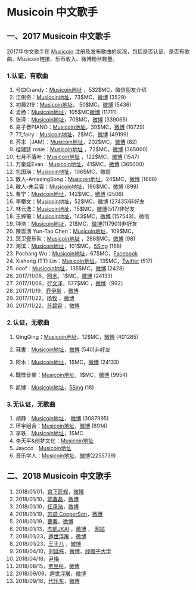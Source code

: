 # Musicoin 中文歌手


## 一、2017 Musicoin 中文歌手

2017年中文歌手在 [Musicoin](https://musicoin.org) 注册及发布歌曲的状况，包括是否认证、是否有歌曲、Musicoin链接、乐币收入、微博粉丝数量。

### 1.认证，有歌曲

1. 兮曰Crandy：[Musicoin地址](https://musicoin.org/nav/artist/0xb28bf7da5eb386ec2f745c6b6520fa5969051a44) ，532$MC，微信朋友介绍
2. 江俐奇：[Musicoin地址](https://musicoin.org/artist/0x24e4aabbb89fc6f2d89b25207606cc603ac047dc)，73$MC，[微博](https://weibo.com/jiangliqi) (3529)
3. 初晨219：[Musicoin地址](https://musicoin.org/artist/0x272c4cbc8aa1877c21193a4b6dca6ae976960954)， 50$MC，[微博](https://weibo.com/u/5738169551) (5436)
4. 孟杨：[Musicoin地址](https://musicoin.org/artist/0x54de0e1321b30e35436c8d47ed69935412e2070f)，105$MC[微博](https://weibo.com/mirrormusic) (11711)
5. 张泽：[Musicoin地址](https://musicoin.org/artist/0x5b339f1b60b7f2b9e43c891e6bc939a2b2b1869f)，70$MC，[微博](https://weibo.com/u/1791576991) (339065)
6. 易子晋PIANO：[Musicoin地址](https://musicoin.org/artist/0x8b0d0d89c2250ab70076f80d3b1a3b84101d81de)，39$MC，[微博](https://weibo.com/yizijinpiano) (10729)
7. 77_fairy：[Musicoin地址](https://musicoin.org/nav/artist/0xb1d332a2f8a2e9bcd61b17c880250e62e6749f1d)，2$MC，[微博](https://weibo.com/u/2051071522) (49199)
8. 芥末（JAM）：[Musicoin地址](https://musicoin.org/nav/artist/0xcf99a5d7b446588d2dcdadd995a36f6d2944c2d6)，202$MC，[微博](https://weibo.com/u/5255534076) (82)
9. 桂建廷 rosie：[Musicoin地址](https://musicoin.org/artist/0x423c57c813ef1858831536d68783cf1d65b8b75d) ，72$MC，[微博](https://weibo.com/u/2338957243) (365000)
10. 七月不落叶：[Musicoin地址](https://musicoin.org/nav/artist/0x37528f7c5ef877b93c4cadeb613d63f70569a027) ，122$MC，[微博](https://weibo.com/u/2122368842) (1547)
11. 万秦延Evan：[Musicoin地址](https://musicoin.org/artist/0xde50c289755174b677af925fe663a758ac20e5cf)，41$MC，[微博](https://weibo.com/u/2338957243) (365000)
12. 包国瑛：[Musicoin地址](https://musicoin.org/nav/artist/0xed69228317fc6f3d3974dc16f3045db85fb56ebf)，106$MC，微信
13. 散人-AmazingSong：[Musicoin地址](https://musicoin.org/nav/artist/0xabc8e8e6a7b43a7dfa8eb6e80f85fc321679ff0f)，24$MC，[微博](https://weibo.com/u/5308083501) (1666)
14. 散人-朱芸霄：[Musicoin地址](https://musicoin.org/artist/0x0707b15e3cb1f3fd0dfc72b758202dcc676464e1)，196$MC，[微博](https://weibo.com/u/2725768257) (899)
15. 曹宁：[Musicoin地址](https://musicoin.org/nav/artist/0xa24160d441fabea264a971c0ccad7ff792da99c1)，142$MC，[微博](https://weibo.com/u/2825903671) (2506)
16. 李攀文：[Musicoin地址](https://musicoin.org/nav/artist/0x49566bc5f049d9e94565c3f7bead8f995099cc91)，52$MC，[微博](https://weibo.com/lipanwen) (27435)非好友
17. 林云逸：[Musicoin地址](https://musicoin.org/artist/0xb994909f56b9a1c8d045337b4aea10c5b06e928c)，15$MC，[微博](https://weibo.com/hai223809)(517)非好友
18. 王梓蘅：[Musicoin地址](https://musicoin.org/artist/0xdbcb231ae3db45051fac1b25db6d45a5bc439331)，143$MC，[微博](https://weibo.com/wangziheng1) (157543)，微信
19. 钟浩：[Musicoin地址](https://musicoin.org/artist/0x69923f3dc37df5f646d300ccb58cf7874a0bcbee)，21$MC，[微博](https://weibo.com/u/1594828152)(117901)非好友 
20. 陳雲濤 Yun-Tao Chen：[Musicoin地址]( https://musicoin.org/nav/artist/0x52810026b7ed101543ecad666a6e2866a3d15c34)，109$MC，
21. 冥卫壹乐队：[Musicoin地址](https://musicoin.org/nav/artist/0xf1f5a988f647ea3e08ceb854d0bddb7671ecb5a5) ，286$MC，[微博](https://weibo.com/u/6018870892) (98)
22. 海滨：[Musicoin地址](https://musicoin.org/nav/artist/0x6ea64ecfd3281a09771f0f0b331877292bcb0d3a)，101$MC，[5Sing](http://5sing.kugou.com/56008599/) (168)
23. Pochang Wu：[Musicoin地址](https://musicoin.org/nav/artist/0xd236d8da7039a00976f63a1600aff51313d0e529)，67$MC，[Facebook](https://www.facebook.com/app_scoped_user_id/10154668145908191/)
24. Xiahong (TT) Lin：[Musicoin地址](https://musicoin.org/nav/artist/0x6ba7a827b6735fae0b5df3ee5b480c18d609a6c2)，13$MC，[Twitter](https://twitter.com/xhlin) (517)
25. ooof：[Musicoin地址](https://musicoin.org/artist/0x93afd00a810ceb92ed6934a32e9f46a8c45c9fbc)，135$MC，[微博](https://weibo.com/ooof) (2428)
26. 2017/11/06，[阿木](https://musicoin.org/nav/artist/0x1d15cb23742af29c31955a8a5ab15af8696e343e)，1$MC，[微博](https://weibo.com/mt0000) (24133)
27. 2017/11/06，[行文泽](https://musicoin.org/nav/artist/0xe46375ecf9e3725f20df34e29b8c5bbfb46f1024)，577$MC ，[微博](https://weibo.com/272605599)（992）
28. 2017/11/19，[乔伊斯](https://musicoin.org/artist/0xc58349748985f1bb159a8b55c1eab0d5a0fd00af) ，[微博](https://weibo.com/Dcy19870504)
29. 2017/11/22，[杨牧](https://musicoin.org/nav/artist/0x09609d8db9fb0cf2cbb60831f7ba6ea3fb23f99c) ，[微博](https://weibo.com/minyaoyangmu)
30. 2017/11/22，[苏碧霄](https://musicoin.org/nav/artist/0x0d1f25ad32997bd236ed5c4830664d5585964a2c) ，[微博](https://weibo.com/u/5534480736)

### 2.认证，无歌曲

1. QingQing：[Musicoin地址](https://musicoin.org/nav/artist/0x0210a4ffc6ad53c377f50817a96a293e7ef7e368)，12$MC，[微博](https://weibo.com/u/3936889598) (401285)

2. 菻書：[Musicoin地址](https://musicoin.org/nav/artist/0xc807a072ddb3467c24bbbfa9d3c157887380355f )，[微博](https://weibo.com/u/2154043883) (540)非好友
3. 阿木：[Musicoin地址](https://musicoin.org/nav/artist/0x1d15cb23742af29c31955a8a5ab15af8696e343e)，1$MC，[微博](https://weibo.com/mt0000) (24133)
4. 戰慄音樂：[Musicoin地址](https://musicoin.org/nav/artist/0x167df7662b355a8d8d92b9634424d86411fe6858)，1$MC，[微博](https://weibo.com/classicsound) (9954)
5. 凯博：[Musicoin地址](https://musicoin.org/nav/artist/0x267d6a2cccafb26d0533b8682da292aa624732ae)，[5Sing](http://5sing.kugou.com/52110692) (18)


### 3.无认证，无歌曲

1. 胡静：[Musicoin地址](https://musicoin.org/nav/artist/0xcda87f14e8b0289dad605a4ca673957fb6bb7ad2)， [微博](https://weibo.com/hujing) (3087995)
2. 环宇组合：[Musicoin地址](https://musicoin.org/nav/artist/0x186e807fb381eaa4f5234d7c1b66966cf365a270 )，[微博](https://weibo.com/525760128) (8914)
3. 李轶：[Musicoin地址](https://musicoin.org/nav/artist/0x889a0730f3dfaa7324dcb5ac74529d4547156805)，1$MC
4. 李天平&创梦文化：[Musicoin地址](https://musicoin.org/nav/artist/0x02bb3269c4b99fd7fdf0b81e797b79944b0d62a0)
5. Jaycco：[Musicoin地址](https://musicoin.org/nav/artist/0x42b7ea7cb1188244607981096d9468f49c5e7495)
6. 音乐学人：[Musicoin地址](https://musicoin.org/nav/artist/0x3c275a8e0dca6053bc5c6b888dcd3e01f11de80e )，[微博](https://weibo.com/315187222)(2255739)





## 二、2018 Musicoin 中文歌手

1. 2018/01/01，[宫下匠规](https://musicoin.org/nav/artist/0x22dc5713ba990755f5901d12b6e38f87f5ee9e37)，[微博](https://weibo.com/gongxiajianggui)
2. 2018/01/10，[郭鑫磊](https://musicoin.org/artist/0x9d80ef6ed950d6c74f4e8f873db86c1b7ea1e7ed)，[微博](https://weibo.com/theraymusic)
3. 2018/01/10，[任承浩](https://musicoin.org/artist/0xc6d90e152eac765b19eee66884232f7aed124a3d)，[微博](https://weibo.com/renchenghao)
4. 2018/01/19，[苏颂 CooperSon](https://musicoin.org/artist/0xcee848d11f8621e5c8ef3570343e1ad3818d3b0e)，[微博](https://weibo.com/coopersong)
5. 2018/01/19，[曹秦](https://musicoin.org/artist/0xbd034d8b41bf17463b9d37f69e6aa5167cf70c23)，[微博](https://weibo.com/caoqinmusic)
6. 2018/01/13，[杰凱JKAI](https://musicoin.org/artist/0x792dacd3ecbff4b0800b74c72ccd986e27d22396) ，[微博](https://weibo.com/dixonjkai) ， [网站](http://www.clubzeromedia.com)
7. 2018/01/23，[遁世浮屠](https://musicoin.org/artist/0x4fa8439d72c322e167a22a9c7ef1c16ad64b21fb) ，[微博](https://weibo.com/u/3272839713)
8. 2018/01/23，[王子儿](https://musicoin.org/artist/0xcdc0e384cb9ac8cb7a71713946e613c42ea0d4c6) ，[微博](https://weibo.com/zierblog)
9. 2018/04/10，[刘延栋](https://musicoin.org/nav/track/0xe5ad60b680e68bcb2c8c5bd742e8b19831a41bb4)，[微博](https://weibo.com/ruanjiannaxieshier)，[绿帽子大学](https://lmzdx.com/)
10. 2018/04/18，[尹梅](https://musicoin.org/nav/artist/0x0e10b0e2e6f2efdfc528a0b3be080a504825401f)
11. 2018/08/15，[贾昱彤](https://musicoin.org/nav/artist/0xca5140fdda2bd29055e3378f033aa1832126cb13)，[微博](https://weibo.com/u/1745456141)
12. 2018/09/09，[遁世浮屠](https://musicoin.org/nav/artist/0x4fa8439d72c322e167a22a9c7ef1c16ad64b21fb)，[微博](https://www.weibo.com/u/3272839713)
13. 2018/09/18，[代乐东](https://musicoin.org/nav/artist/0x1983d01c841e76542448422e0aa2f8c9889ce9d7)，[微博](https://weibo.com/p/1004061863345053)


